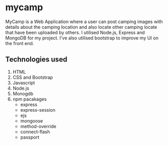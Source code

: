 # mycamp
MyCamp is a Web Application where a user can post camping images with details about the camping location and also locate other camping locate that have been uploaded by others. I utilised Node.js, Express and MongoDB for my project. I've also utilised bootstrap to improve my UI on the front end.

## Technologies used

1. HTML
2. CSS and Bootstrap
3. Javascript
4. Node.js
5. Monogdb
6. npm pacakages
      * express
      * express-session
      * ejs
      * mongoose
      * method-override
      * connect-flash
      * passport



